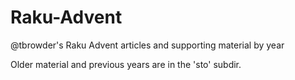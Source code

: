 # Raku-Advent

\@tbrowder's Raku Advent articles and supporting material by year

Older material and previous years are in the 'sto' subdir.
